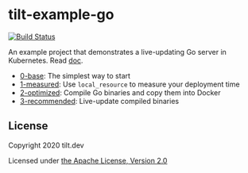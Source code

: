 # tilt-example-go

[![Build Status](https://circleci.com/gh/windmilleng/tilt-example-go/tree/master.svg?style=shield)](https://circleci.com/gh/windmilleng/tilt-example-go)

An example project that demonstrates a live-updating Go server in Kubernetes. Read [doc](https://docs.tilt.dev/example_go.html).

- [0-base](0-base): The simplest way to start
- [1-measured](1-measured): Use `local_resource` to measure your deployment time
- [2-optimized](2-optimized): Compile Go binaries and copy them into Docker
- [3-recommended](3-recommended): Live-update compiled binaries

## License

Copyright 2020 tilt.dev

Licensed under [the Apache License, Version 2.0](LICENSE)
